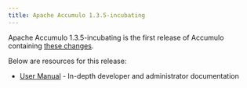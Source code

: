 ```yaml
---
title: Apache Accumulo 1.3.5-incubating
---
```


Apache Accumulo 1.3.5-incubating is the first release of Accumulo containing [these changes][changes].

Below are resources for this release:

* [User Manual] - In-depth developer and administrator documentation

[changes]: https://github.com/apache/accumulo/blob/1.3.5/CHANGES
[User Manual]: /1.3/user_manual/
